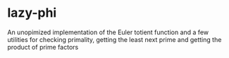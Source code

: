 # lazy-phi
An unopimized implementation of the Euler totient function and a few utilities for checking primality, getting the least next prime and getting the product of prime factors
